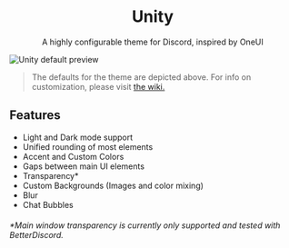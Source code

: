 <h1 align=center>Unity</h1>

<p align=center>A highly configurable theme for Discord, inspired by OneUI</p>

![Unity default preview](https://github.com/joshuah345/Discord-Stuff/blob/master/Themes/Unity/assets/screenshots/unity_main.png?raw=true)
> The defaults for the theme are depicted above. For info on customization, please visit [the wiki.](https://github.com/joshuah345/Discord-Stuff/wiki/Themes)

## Features

- Light and Dark mode support
- Unified rounding of most elements
- Accent and Custom Colors
- Gaps between main UI elements
- Transparency*
- Custom Backgrounds (Images and color mixing)
- Blur
- Chat Bubbles

###### *Main window transparency is currently only supported and tested with BetterDiscord. 
  
